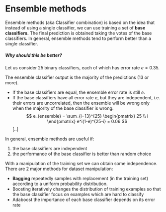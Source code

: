 # Ensemble methods
Ensemble methods (aka Classifier combination) is based on the idea that instead of using a single classifier, we can use  training a set of __base classifiers.__
The final prediction is obtained taking the votes of the base classifiers.
In general, ensemble methods tend to perform better than a single classifier.

##### Why should this be better?
Let us consider 25 binary classifiers, each of which has error rate $e = 0.35$.

The ensemble classifier output is the majority of the predictions (13 or more). 
- If the base classifiers are equal, the ensemble error rate is still $e$.
- If the base classifiers have all error rate $e$, but they are independent, i.e. their errors are uncorrelated, then the ensemble will be wrong only when the majority of the base classifier is wrong.
$$
e_{ensemble} = \sum_{i=13}^{25} 
\begin{pmatrix}
25 \\ i
\end{pmatrix}
e^i(1-e)^{25-i} = 0.06
$$
[..]

In general, ensemble methods are useful if:
1. the base classifiers are independent
2. the performance of the base classifier is better than random choice

With a manipulation of the training set we can obtain some independence. 
There are 2 major methods for dataset manipulation:
- __Bagging__ repeatedly samples with replacement (in the training set) according to a uniform probability distribution. 
- Boosting iteratively changes the distribution of training examples so that the base classifier focus on examples which are hard to classify
- Adaboost the importance of each base classifier depends on its error rate

